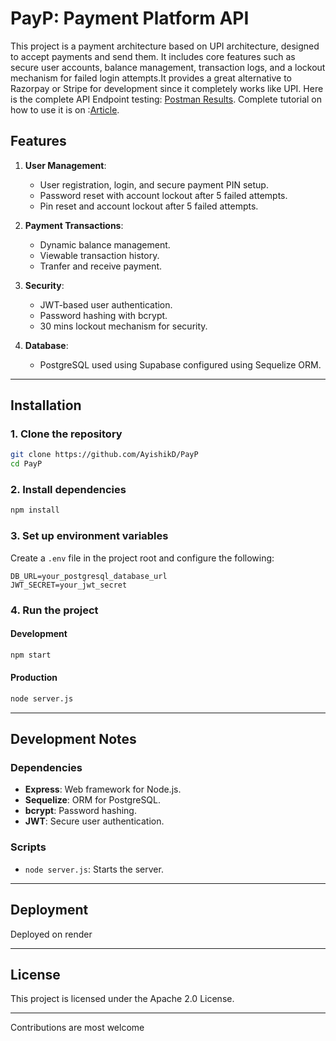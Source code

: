 # PayP: Payment Platform API

This project is a payment architecture based on UPI architecture, designed to accept payments and send them. It includes core features such as secure user accounts, balance management, transaction logs, and a lockout mechanism for failed login attempts.It provides a great alternative to Razorpay or Stripe for development since it completely works like UPI.
Here is the complete API Endpoint testing: [Postman Results](https://www.postman.com/mission-geologist-4118891/payp/collection/za1hjme/routes-payp). Complete tutorial on how to use it is on :[Article](https://medium.com/@ayishikad/payp-revolutionizing-payment-integration-with-custom-api-b63a6a329b97).

## **Features**
1. **User Management**: 
   - User registration, login, and secure payment PIN setup.
   - Password reset with account lockout after 5 failed attempts.
   - Pin reset and account lockout after 5 failed attempts.

2. **Payment Transactions**:
   - Dynamic balance management.
   - Viewable transaction history.
   - Tranfer and receive payment.

3. **Security**:
   - JWT-based user authentication.
   - Password hashing with bcrypt.
   - 30 mins lockout mechanism for security.

4. **Database**:
   - PostgreSQL used using Supabase configured using Sequelize ORM.

---

## **Installation**
### **1. Clone the repository**
```bash
git clone https://github.com/AyishikD/PayP
cd PayP
```

### **2. Install dependencies**
```bash
npm install
```

### **3. Set up environment variables**
Create a `.env` file in the project root and configure the following:
```env
DB_URL=your_postgresql_database_url
JWT_SECRET=your_jwt_secret
```

### **4. Run the project**
#### **Development**
```bash
npm start
```
#### **Production**
```bash
node server.js
```

---

## **Development Notes**
### **Dependencies**
- **Express**: Web framework for Node.js.
- **Sequelize**: ORM for PostgreSQL.
- **bcrypt**: Password hashing.
- **JWT**: Secure user authentication.

### **Scripts**
- `node server.js`: Starts the server.

---

## **Deployment**
Deployed on render

---

## **License**
This project is licensed under the Apache 2.0 License. 

---
Contributions are most welcome
